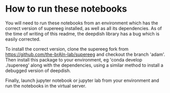 # How to run these notebooks

You will need to run these notebooks from an environment which has the 
correct version of supereeg installed, as well as all its dependencies.
As of the time of writing of this readme, the deepdish library has a bug 
which is easily corrected.

To install the correct version, clone the supereeg fork from
    https://github.com/the-brAIn-lab/supereeg
and checkout the branch 'adam'. Then install this package to your
environment, eg 'conda develop ./supereeg' along with the dependencies,
using a similar method to install a debugged version of deepdish.

Finally, launch jupyter notebook or jupyter lab from your environment and 
run the notebooks in the virtual server.
